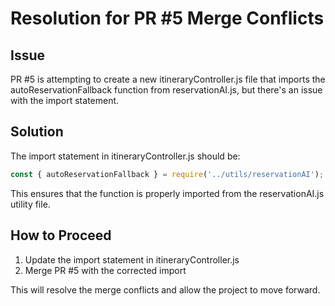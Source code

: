 # Resolution for PR #5 Merge Conflicts

## Issue

PR #5 is attempting to create a new itineraryController.js file that imports the autoReservationFallback function from reservationAI.js, but there's an issue with the import statement.

## Solution

The import statement in itineraryController.js should be:

```javascript
const { autoReservationFallback } = require('../utils/reservationAI');
```

This ensures that the function is properly imported from the reservationAI.js utility file.

## How to Proceed

1. Update the import statement in itineraryController.js
2. Merge PR #5 with the corrected import

This will resolve the merge conflicts and allow the project to move forward.